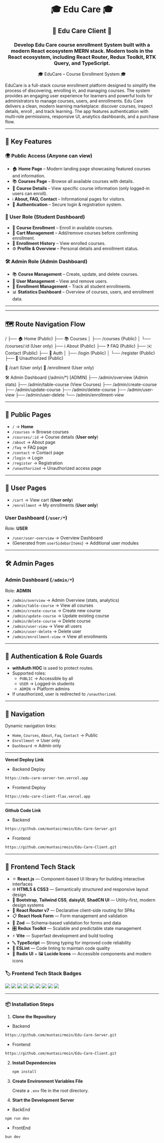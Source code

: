<h1 align="center">🎓 Edu Care 🎓 </h1>
<h2 align="center">🚀 Edu Care Client 🚀</h2>
<h3 align="center">Develop Edu Care course enrollment System built with a modern React ecosystem MERN stack. Modern tools in the React ecosystem, including React Router, Redux Toolkit, RTK Query, and TypeScript. </h3>

<p align="center">
🎓 EduCare – Course Enrollment System 🎓

EduCare is a full-stack course enrollment platform designed to simplify the process of discovering, enrolling in, and managing courses. The system provides an engaging user experience for learners and powerful tools for administrators to manage courses, users, and enrollments.
Edu Care delivers a clean, modern learning marketplace: discover courses, inspect details, enroll , and track learning. The app features authentication with multi‑role permissions, responsive UI, analytics dashboards, and a purchase flow.

</p>

---

## 🚀 Key Features

### 🌍 Public Access (Anyone can view)

- 🏠 **Home Page** – Modern landing page showcasing featured courses and information.
- 📚 **Courses Page** – Browse all available courses with details.
- 📖 **Course Details** – View specific course information (only logged-in users can enroll).
- ℹ️ **About, FAQ, Contact** – Informational pages for visitors.
- 🔑 **Authentication** – Secure login & registration system.

### 👤 User Role (Student Dashboard)

- 🎯 **Course Enrollment** – Enroll in available courses.
- 🛒 **Cart Management** – Add/remove courses before confirming enrollment.
- 📝 **Enrollment History** – View enrolled courses.
- ⚙️ **Profile & Overview** – Personal details and enrollment status.

### 🛠️ Admin Role (Admin Dashboard)

- 📚 **Course Management** – Create, update, and delete courses.
- 👥 **User Management** – View and remove users.
- 📝 **Enrollment Management** – Track all student enrollments.
- 📊 **Statistics Dashboard** – Overview of courses, users, and enrollment data.

---

---

## 🗺️ Route Navigation Flow

/
├── 🏠 Home (Public)
├── 📚 Courses
│ ├── /courses (Public)
│ └── /courses/:id (User only)
├── ℹ️ About (Public)
├── ❓ FAQ (Public)
├── ✉️ Contact (Public)
├── 🔑 Auth
│ ├── /login (Public)
│ └── /register (Public)
├── 🚫 Unauthorized (Public)

👤 /cart (User only)
👤 /enrollment (User only)

🛠️ Admin Dashboard (/admin/\*) [ADMIN]
├── /admin/overview (Admin stats)
├── /admin/table-course (View Courses)
├── /admin/create-course
├── /admin/update-course
├── /admin/delete-course
├── /admin/user-view
├── /admin/user-delete
└── /admin/enrollment-view

---

## 📌 Public Pages

- `/` → **Home**
- `/courses` → Browse courses
- `/courses/:id` → Course details (**User only**)
- `/about` → About page
- `/faq` → FAQ page
- `/contact` → Contact page
- `/login` → Login
- `/register` → Registration
- `/unauthorized` → Unauthorized access page

---

## 👤 User Pages

- `/cart` → View cart (**User only**)
- `/enrollment` → My enrollments (**User only**)

### User Dashboard (`/user/*`)

Role: **USER**

- `/user/user-overview` → Overview Dashboard
- (Generated from `userSidebarItems`) → Additional user modules

---

## 🛠️ Admin Pages

### Admin Dashboard (`/admin/*`)

Role: **ADMIN**

- `/admin/overview` → Admin Overview (stats, analytics)
- `/admin/table-course` → View all courses
- `/admin/create-course` → Create new course
- `/admin/update-course` → Update existing course
- `/admin/delete-course` → Delete course
- `/admin/user-view` → View all users
- `/admin/user-delete` → Delete user
- `/admin/enrollment-view` → View all enrollments

---

## 🔐 Authentication & Role Guards

- **withAuth HOC** is used to protect routes.
- Supported roles:
  - `PUBLIC` → Accessible by all
  - `USER` → Logged-in students
  - `ADMIN` → Platform admins
- If unauthorized, user is redirected to `/unauthorized`.

---

## 🧭 Navigation

Dynamic navigation links:

- `Home`, `Courses`, `About`, `Faq`, `Contact` → Public
- `Enrollment` → User only
- `Dashboard` → Admin only

---

**Vercel Deploy Link**

- Backend Deploy

```bash
https://edu-care-server-ten.vercel.app
```

- Frontend Deploy

```bash
https://edu-care-client-flax.vercel.app
```

---

**Github Code Link**

- Backend

```bash
https://github.com/muntasirmoin/Edu-Care-Server.git
```

- Frontend

```bash
https://github.com/muntasirmoin/Edu-Care-Client.git
```

---

## 🎨 Frontend Tech Stack

- ⚛ **React.js** — Component-based UI library for building interactive interfaces
- 🌐 **HTML5 & CSS3** — Semantically structured and responsive layout design
- 🎯 **Bootstrap**, **Tailwind CSS**, **daisyUI**, **ShadCN UI** — Utility-first, modern design systems
- 🧭 **React Router v7** — Declarative client-side routing for SPAs
- 📋 **React Hook Form** — Form management and validation
- 🧪 **Zod** — Schema-based validation for forms and data
- 🎛 **Redux Toolkit** — Scalable and predictable state management
- ⚡ **Vite** — Superfast development and build tooling
- 🔤 **TypeScript** — Strong typing for improved code reliability
- 🧹 **ESLint** — Code linting to maintain code quality
- 🧱 **Radix UI** + 🖼 **Lucide Icons** — Accessible components and modern icons

### 🏷️ Frontend Tech Stack Badges

<p align="left">
  <img src="https://img.shields.io/badge/React-20232A?style=flat&logo=react&logoColor=61DAFB" />
  <img src="https://img.shields.io/badge/Redux_Toolkit-593D88?style=flat&logo=redux&logoColor=white" />
  <img src="https://img.shields.io/badge/React_Router-CA4245?style=flat&logo=react-router&logoColor=white" />
  <img src="https://img.shields.io/badge/Tailwind_CSS-0EA5E9?style=flat&logo=tailwind-css&logoColor=white" />
  <img src="https://img.shields.io/badge/ShadCN_UI-1E293B?style=flat&logo=tailwind-css&logoColor=white" />
  <img src="https://img.shields.io/badge/Vite-646CFF?style=flat&logo=vite&logoColor=white" />
  <img src="https://img.shields.io/badge/TypeScript-3178C6?style=flat&logo=typescript&logoColor=white" />
  <img src="https://img.shields.io/badge/Zod-4A5568?style=flat&logoColor=white" />
  <img src="https://img.shields.io/badge/ESLint-4B32C3?style=flat&logo=eslint&logoColor=white" />
</p>

---

### 📦 Installation Steps

1. **Clone the Repository**

- Backend

```bash
https://github.com/muntasirmoin/Edu-Care-Server.git
```

- Frontend

```bash
https://github.com/muntasirmoin/Edu-Care-Client.git
```

2. **Install Dependencies**

   ```bash
   npm install
   ```

3. **Create Environment Variables File**

   Create a `.env` file in the root directory.

4. **Start the Development Server**

- BackEnd

```bash
npm run dev
```

- FrontEnd

```bash
bun dev
```

